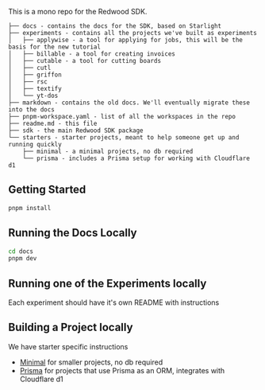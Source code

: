 This is a mono repo for the Redwood SDK.

```
├── docs - contains the docs for the SDK, based on Starlight
├── experiments - contains all the projects we've built as experiments
│   ├── applywise - a tool for applying for jobs, this will be the basis for the new tutorial
│   ├── billable - a tool for creating invoices
│   ├── cutable - a tool for cutting boards
│   ├── cutl
│   ├── griffon
│   ├── rsc
│   ├── textify
│   └── yt-dos
├── markdown - contains the old docs. We'll eventually migrate these into the docs
├── pnpm-workspace.yaml - list of all the workspaces in the repo
├── readme.md - this file
├── sdk - the main Redwood SDK package
└── starters - starter projects, meant to help someone get up and running quickly
    ├── minimal - a minimal projects, no db required
    └── prisma - includes a Prisma setup for working with Cloudflare d1
```

## Getting Started

```bash
pnpm install
```

## Running the Docs Locally

```bash
cd docs
pnpm dev
```

## Running one of the Experiments locally

Each experiment should have it's own README with instructions

## Building a Project locally

We have starter specific instructions

- [Minimal](./starters/minimal/README.md) for smaller projects, no db required
- [Prisma](./starters/prisma/README.md) for projects that use Prisma as an ORM, integrates with Cloudflare d1
